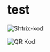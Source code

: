 # test
![Shtrix-kod](https://barcode.tec-it.com/barcode.ashx?data=07.11.2002&code=Code128&dpi=96)


![QR Kod](https://chart.googleapis.com/chart?chs=150x150&cht=qr&2002)

